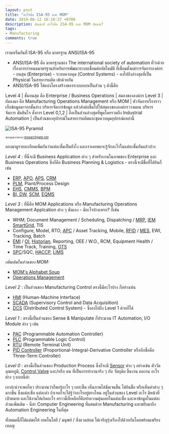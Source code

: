 ```yaml
---
layout: post
title: "อะไรคือ ISA-95 และ MOM"
date: 2019-06-12 16:10:37 +0700
description: นั่นน่ะสิ อะไรคือ ISA-95 และ MOM กันแน่?
tags:
- Manufacturing
comments: true
---
```

เรามาเริ่มกันที่ ISA-95 หรือ มาตรฐาน ANSI/ISA-95
- ANSI/ISA-95 คือ มาตรฐานของ The international society of automation ที่ว่าด้วยเรื่องการกำหนดมาตรฐานสำหรับการพัฒนาระบบเชื่อมต่ออัตโนมัติ ที่เชื่อมตั้งแต่การจัดการองค์กร - บนสุด (Enterprise) - ระบบควบคุม (Control Systems) - ลงไปถึงล่างสุดที่เป็น Physical ในสายการผลิต เข้าด้วยกัน
- ANSI/ISA-95 ได้แบ่งโครงสร้างของระบบออกเป็นส่วน ๆ ดังนี้คือ

Level 4 | ชั้นบนสุด คือ Enterprise / Business Operations | สมองขององค์กร
Level 3 | ถัดลงมา คือ Manufacturing Operations Management หรือ MOM | ตัวจัดการเรื่องราวเก็บข้อมูลมาจากชั้นล่าง บริหารจัดการข้อมูล แล้วส่งต่อขึ้นไปให้สมองขององค์กรวางแผน บริหาร จัดการ ตัดสินใจ สั่งการ
Level 0,1,2 | ถือเป็นส่วนล่างสุดที่พูดโดยรวมถึง Industrial Automation | เป็นส่วนของอุปกรณ์ในสายการผลิตและชุดควบคุมอุปกรณ์เหล่านี้

![ISA-95 Pyramid](https://res.cloudinary.com/sdees-reallife/image/upload/v1560411764/Automation-pyramid-based-on-ISA-95-functional-hierarchy.png)

<sup><sub>*ขอบคุณภาพจาก* [researchgate.net](https://www.researchgate.net/figure/Automation-pyramid-based-on-ISA-95-functional-hierarchy_fig1_261390068)</sub></sup>

ลองมาดูรายละเอียดเพิ่มกันว่าแต่ละชั้นเป็นยังไง และเราเคยพอจะรู้จักอะไรในแต่ละชั้นกันแล้วบ้าง

*Level 4* : ที่นี่จะมี Business Application ต่าง ๆ สำหรับงานในภาพของ Enterprise และ Business Operations ซึ่งก็คือ Business Planning & Logistics - ตรงนี้จะมีชื่อที่ได้ยินก็เช่น
- [ERP](https://en.wikipedia.org/wiki/Enterprise_resource_planning), [APO](https://www.tutorialspoint.com/sap_scm/sap_scm_advanced_planning_and_optimization_apo.htm), [APS](https://en.wikipedia.org/wiki/Advanced_planning_and_scheduling), [CRM](https://en.wikipedia.org/wiki/Customer_relationship_management)
- [PLM](https://en.wikipedia.org/wiki/Product_lifecycle), Plant/Process Design
- [EHS](https://en.wikipedia.org/wiki/Environment,_health_and_safety), [CMMS](https://en.wikipedia.org/wiki/Computerized_maintenance_management_system), [BPM](https://en.wikipedia.org/wiki/Business_process_management)
- [BI, DW](https://en.wikipedia.org/wiki/Business_intelligence), [SCM](https://en.wikipedia.org/wiki/Supply-chain_management), [EQMS](https://en.wikipedia.org/wiki/Quality_management_system)

*Level 3* : ที่นี่คือ MOM Applications หรือ Manufacturing Operations Management Applcation ต่าง ๆ นั่นเอง - มีอะไรบ้างเหรอ? ก็เช่น
- WHM, Document Management / Scheduling, Dispatching / [MRP](https://en.wikipedia.org/wiki/Material_requirements_planning), [IEM SmartGrid](https://en.wikipedia.org/wiki/Energy_management), TIS
- Configure, Model, RTO, [APC](https://en.wikipedia.org/wiki/Advanced_process_control) / Asset Tracking, Mobile, [RFID](https://en.wikipedia.org/wiki/Radio-frequency_identification) / [MES](https://en.wikipedia.org/wiki/Manufacturing_execution_system), EWI, Tracking, Batch
- [EMI](https://en.wikipedia.org/wiki/Enterprise_manufacturing_intelligence) / [OI](https://en.wikipedia.org/wiki/Operational_intelligence), [Historian](https://en.wikipedia.org/wiki/Operational_historian), Reporting, OEE / W.O., RCM, Equipment Health / Time Track, Training, [OTS](https://en.wikipedia.org/wiki/Dispatcher_training_simulator)
- [SPC](https://en.wikipedia.org/wiki/Statistical_process_control)/SQC, [HACCP](https://en.wikipedia.org/wiki/Hazard_analysis_and_critical_control_points), [LIMS](https://en.wikipedia.org/wiki/Laboratory_information_management_system)

*เพิ่มเติมในส่วนของ MOM:*
- [MOM's Alphabet Soup](https://blog.lnsresearch.com/blog/bid/184127/mom-s-alphabet-soup-20-manufacturing-acronyms-you-need-to-know)
- [Operations Management](https://en.wikipedia.org/wiki/Operations_management)

*Level 2* : เป็นส่วนของ Manufacturing Control ตรงนี้มีอะไรบ้าง ก็อย่างเช่น
- [HMI](https://en.wikipedia.org/wiki/User_interface) (Human-Machine Interface)
- [SCADA](https://en.wikipedia.org/wiki/SCADA) (Supervisory Control and Data Acquisition)
- [DCS](https://en.wikipedia.org/wiki/Distributed_control_system) (Distributed Control System) - ซึ่งลงไปถึง Level 1 ด้วยก็ได้

*Level 1* : ตรงนี้เป็นส่วนของ Sense & Manipulate ก็ประมาณ IT Automation, I/O Module ต่าง ๆ เช่น
- [PAC](https://www.automation.com/pdf_articles/Understanding_PACs_in_Industrial_Automation.pdf) (Programmable Automation Controller)
- [PLC](https://en.wikipedia.org/wiki/Programmable_logic_controller) (Programmable Logic Control)
- [RTU](https://en.wikipedia.org/wiki/Remote_terminal_unit) (Remote Terminal Unit)
- [PID Controller](https://en.wikipedia.org/wiki/PID_controller) (Proportional-Integral-Derivative Controller หรืออีกชื่อคือ Three-Term Controller)

*Level 0* : ตรงนี้เป็นส่วนของ Production Process ซึ่งก็จะมี [Sensor](https://en.wikipedia.org/wiki/Sensor) ต่าง ๆ อย่างเช่น ตัววัดอุณหภูมิ, [Control Valve](https://en.wikipedia.org/wiki/Control_valve) และ/หรือ คน ที่เป็นการทำงานจริง ๆ กับ วัตถุดิบ ชิ้นงาน ผลงาน อะไรต่าง ๆ แบบนี้ล่ะ

เอาล่ะน่าจะพอไหว ประมาณว่าก็พอรู้อะไร ๆ เยอะขึ้น เห็นภาพได้ชัดเจนขึ้น ได้ยินชื่อ หรือเห็นคำต่าง ๆ มากขึ้น ซึ่งแต่ละชื่อ แต่ละคำ ถ้าเจอก็จะได้รู้ว่าอะไรอยู่ตรงไหน อยู่ในส่วนของ Level อะไร มีหน้าที่ เป้าหมาย และใช้งานให้เกิดอะไร คราวนี้ที่เหลือก็คือทำความคุ้นเคยในแต่ละชื่อ และหาข้อมูลในแต่ละส่วนเพิ่มเติม - นี่ล่ะ Computer Engineering ที่ผสมด้วย Manufacturing และขยับมาถึง Automation Engineering ในที่สุด

ทั้งหมดนี้ก็ได้แต่ขอให้ เทคโนโลยี / มนุษย์ / สิ่งแวดล้อม ได้เจริญรุ่งเรืองไปด้วยกันโดยพร้อมเพรียงเทอญ
